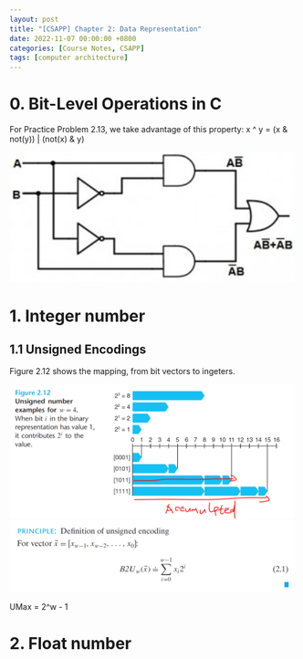 ```yaml
---
layout: post
title: "[CSAPP] Chapter 2: Data Representation"
date: 2022-11-07 00:00:00 +0800
categories: [Course Notes, CSAPP]
tags: [computer architecture]
---
```


# 0. Bit-Level Operations in C
For Practice Problem 2.13, we take advantage of this property: x ^ y = (x & not(y)) | (not(x) & y)

<img src="/assets/img/exor-equivalent-circuit-300x137.jpg" width="500" alt="xor_in_and_or"/>


# 1. Integer number
## 1.1 Unsigned Encodings
Figure 2.12 shows the mapping, from bit vectors to ingeters.

<img src="/assets/img/unsigned_encoding_0.PNG" width="500" alt="xor_in_and_or"/>

<br>
<img src="/assets/img/principle_2_1.PNG" width="500" alt="xor_in_and_or"/>


UMax = 2^w - 1

# 2. Float number